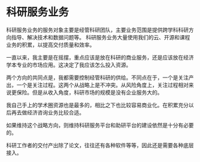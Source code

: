 # 科研服务业务

科研服务业务的服务对象主要是经管科研团队，主要业务范围是提供跨学科科研方向指导、解决技术和数据问题等。
科研服务业务大量使用我们的云、开源和课程业务的积累，以提高交付质量和效率。

一直以来，我主要是在摇摆，重点应该是放在科研的商业服务，还是应该放在经济学本专业的市场应用。这决定了我应该怎么投入资源。

两个方向的共同点是，我都需要控制经管科研的供给。不同点在于，一个是关注产出，一个是关注过程。这两个从战略上是不冲突。从风险角度上，关注过程相对来说更保险。但是从收入角度，科研市场的规模是没有企业服务大的。

我自己手上的学术圈资源也是最多的，相比之下也比较容易商业化。在积累充分以后再去做经济咨询业务比较合适。

如果维持这个战略方向，则维持科研服务平台和助研平台的建设依然是十分有必要的。

科研工作者的交付产出除了论文，往往还有各种软件等等，因此还是需要各种底层接入。
